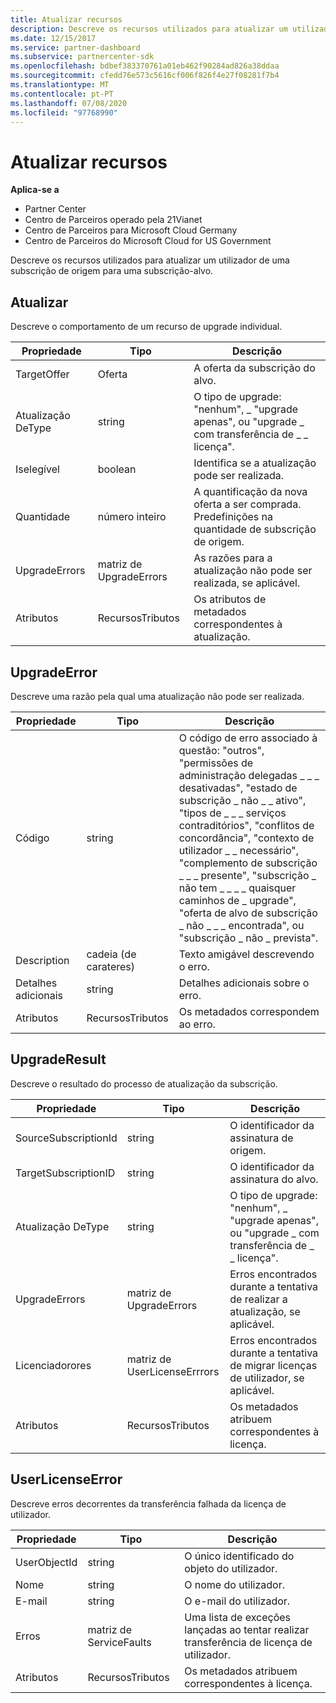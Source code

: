 ```yaml
---
title: Atualizar recursos
description: Descreve os recursos utilizados para atualizar um utilizador de uma subscrição de origem para uma subscrição-alvo.
ms.date: 12/15/2017
ms.service: partner-dashboard
ms.subservice: partnercenter-sdk
ms.openlocfilehash: bdbef383370761a01eb462f90284ad826a38ddaa
ms.sourcegitcommit: cfedd76e573c5616cf006f826f4e27f08281f7b4
ms.translationtype: MT
ms.contentlocale: pt-PT
ms.lasthandoff: 07/08/2020
ms.locfileid: "97768990"
---
```

# <a name="upgrade-resources"></a>Atualizar recursos

**Aplica-se a**

- Partner Center
- Centro de Parceiros operado pela 21Vianet
- Centro de Parceiros para Microsoft Cloud Germany
- Centro de Parceiros do Microsoft Cloud for US Government

Descreve os recursos utilizados para atualizar um utilizador de uma subscrição de origem para uma subscrição-alvo.

## <a name="upgrade"></a>Atualizar

Descreve o comportamento de um recurso de upgrade individual.

| Propriedade      | Tipo                   | Descrição                                                                                  |
|---------------|------------------------|----------------------------------------------------------------------------------------------|
| TargetOffer   | Oferta                  | A oferta da subscrição do alvo.                                                        |
| Atualização DeType   | string                 | O tipo de upgrade: "nenhum", \_ "upgrade apenas", ou "upgrade \_ com transferência de \_ \_ licença".         |
| Iselegível    | boolean                | Identifica se a atualização pode ser realizada.                                                  |
| Quantidade      | número inteiro                | A quantificação da nova oferta a ser comprada. Predefinições na quantidade de subscrição de origem. |
| UpgradeErrors | matriz de UpgradeErrors | As razões para a atualização não pode ser realizada, se aplicável.                                      |
| Atributos    | RecursosTributos     | Os atributos de metadados correspondentes à atualização.                                        |

## <a name="upgradeerror"></a>UpgradeError

Descreve uma razão pela qual uma atualização não pode ser realizada.

| Propriedade          | Tipo               | Descrição                                                                                                                                                                                                                                                                                                                                                                                     |
|-------------------|--------------------|-------------------------------------------------------------------------------------------------------------------------------------------------------------------------------------------------------------------------------------------------------------------------------------------------------------------------------------------------------------------------------------------------|
| Código              | string             | O código de erro associado à questão: "outros", "permissões de administração delegadas \_ \_ \_ desativadas", "estado de subscrição \_ não \_ \_ ativo", "tipos de \_ \_ \_ serviços contraditórios", "conflitos de concordância", "contexto de utilizador \_ \_ necessário", "complemento de subscrição \_ \_ \_ presente", "subscrição \_ não tem \_ \_ \_ \_ quaisquer caminhos de \_ upgrade", "oferta de alvo de subscrição \_ não \_ \_ \_ encontrada", ou "subscrição \_ não \_ prevista". |
| Description       | cadeia (de carateres)             | Texto amigável descrevendo o erro.                                                                                                                                                                                                                                                                                                                                                             |
| Detalhes adicionais | string             | Detalhes adicionais sobre o erro.                                                                                                                                                                                                                                                                                                                                                         |
| Atributos        | RecursosTributos | Os metadados correspondem ao erro.                                                                                                                                                                                                                                                                                                                                             |

## <a name="upgraderesult"></a>UpgradeResult

Descreve o resultado do processo de atualização da subscrição.

| Propriedade             | Tipo                        | Descrição                                                                          |
|----------------------|-----------------------------|--------------------------------------------------------------------------------------|
| SourceSubscriptionId | string                      | O identificador da assinatura de origem.                                           |
| TargetSubscriptionID | string                      | O identificador da assinatura do alvo.                                           |
| Atualização DeType          | string                      | O tipo de upgrade: "nenhum", \_ "upgrade apenas", ou "upgrade \_ com transferência de \_ \_ licença". |
| UpgradeErrors        | matriz de UpgradeErrors      | Erros encontrados durante a tentativa de realizar a atualização, se aplicável.           |
| Licenciadorores        | matriz de UserLicenseErrrors | Erros encontrados durante a tentativa de migrar licenças de utilizador, se aplicável.          |
| Atributos           | RecursosTributos          | Os metadados atribuem correspondentes à licença.                                |

## <a name="userlicenseerror"></a>UserLicenseError

Descreve erros decorrentes da transferência falhada da licença de utilizador.

| Propriedade     | Tipo                   | Descrição                                                               |
|--------------|------------------------|---------------------------------------------------------------------------|
| UserObjectId | string                 | O único identificado do objeto do utilizador.                                 |
| Nome         | string                 | O nome do utilizador.                                                     |
| E-mail        | string                 | O e-mail do utilizador.                                                    |
| Erros       | matriz de ServiceFaults | Uma lista de exceções lançadas ao tentar realizar transferência de licença de utilizador. |
| Atributos   | RecursosTributos     | Os metadados atribuem correspondentes à licença.                     |

